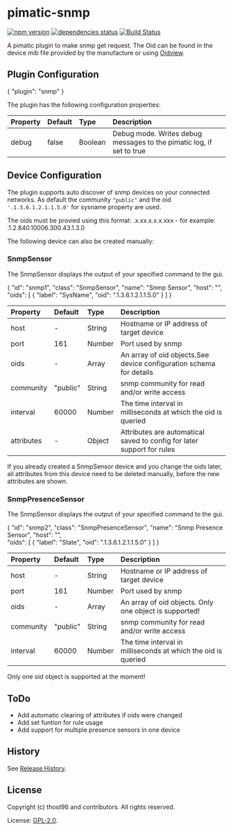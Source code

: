 # pimatic-snmp

[![npm version](https://badge.fury.io/js/pimatic-snmp.svg)](http://badge.fury.io/js/pimatic-snmp)
[![dependencies status](https://david-dm.org/thost96/pimatic-snmp/status.svg)](https://david-dm.org/thost96/pimatic-snmp)
[![Build Status](https://travis-ci.org/thost96/pimatic-snmp.svg?branch=master)](https://travis-ci.org/thost96/pimatic-snmp)

A pimatic plugin to make snmp get request. The Oid can be found in the device mib file provided by the manufacture or using [Oidview](http://www.oidview.com/).

## Plugin Configuration

  {
          "plugin": "snmp"
    }

The plugin has the following configuration properties:

| Property          | Default  | Type    | Description                                 |
|:------------------|:---------|:--------|:--------------------------------------------|
| debug             | false    | Boolean | Debug mode. Writes debug messages to the pimatic log, if set to true|


## Device Configuration
The plugin supports auto discover of snmp devices on your connected networks. 
As default the community `"public"` and the oid `'.1.3.6.1.2.1.1.5.0'` for sysname property are used.

The oids must be provied using this format: .x.xx.x.x.x.xxx - for example: .1.2.840.10006.300.43.1.3.0

The following device can also be created manually:

### SnmpSensor
The SnmpSensor displays the output of your specified command to the gui.

  {
      "id": "snmp1",
      "class": "SnmpSensor",
      "name": "Snmp Sensor",
      "host": "",      
      "oids": [
        {
          "label": "SysName",
              "oid": ".1.3.6.1.2.1.1.5.0"
        }
      ]
  }

| Property          | Default  | Type    | Description                                 |
|:------------------|:---------|:--------|:--------------------------------------------|
| host              | -        | String  | Hostname or IP address of target device |
| port         | 161     | Number   | Port used by snmp
| oids         | -      | Array   | An array of oid objects.See device configuration schema for details |
| community      | "public" | String  | snmp community for read and/or write access  |
| interval       | 60000    | Number  | The time interval in milliseconds at which the oid is queried |
| attributes    | -       | Object  | Attributes are automatical saved to config for later support for rules |

If you already created a SnmpSensor device and you change the oids later, all attributes from this device need to be deleted manually, before the new attributes are shown.

### SnmpPresenceSensor
The SnmpSensor displays the output of your specified command to the gui.

  {
      "id": "snmp2",
      "class": "SnmpPresenceSensor",
      "name": "Snmp Presence Sensor",
      "host": "",      
      "oids": [
        {
          "label": "State",
              "oid": ".1.3.6.1.2.1.1.5.0"
        }
      ]
  }

| Property          | Default  | Type    | Description                                 |
|:------------------|:---------|:--------|:--------------------------------------------|
| host              | -        | String  | Hostname or IP address of target device |
| port         | 161     | Number   | Port used by snmp
| oids         | -      | Array   | An array of oid objects. Only one object is supported! |
| community      | "public" | String  | snmp community for read and/or write access  |
| interval       | 60000    | Number  | The time interval in milliseconds at which the oid is queried |

Only one oid object is supported at the moment!

## ToDo

* Add automatic clearing of attributes if oids were changed
* Add set funtion for rule usage
* Add support for multiple presence sensors in one device

## History

See [Release History](https://github.com/thost96/pimatic-snmp/blob/master/History.md).

## License

Copyright (c) thost96 and contributors. All rights reserved.

License: [GPL-2.0](https://github.com/thost96/pimatic-snmp/blob/master/LICENSE).